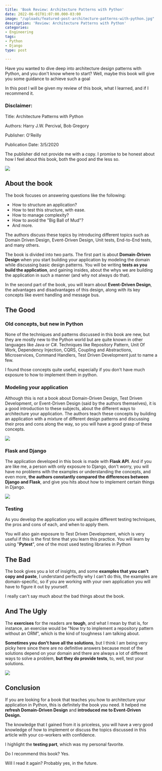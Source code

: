 ```yaml
---
title: 'Book Review: Architecture Patterns with Python'
date: 2022-06-01T01:07:00.000-03:00
image: "/uploads/featured-post-architecture-patterns-with-python.jpg"
description: 'Review: Architecture Patterns with Python'
categories:
- Engineering
tags:
- Python
- Django
type: post

---
```

Have you wanted to dive deep into architecture design patterns with Python, and you don't know where to start? Well, maybe this book will give you some guidance to achieve such a goal

In this post I will be given my review of this book, what I learned, and if I recommend it.

### Disclaimer:

Title: Architecture Patterns with Python

Authors: Harry J.W. Percival, Bob Gregory

Publisher: O'Reilly

Publication Date: 3/5/2020

The publisher did not provide me with a copy. I promise to be honest about how I feel about this book, both the good and the less so.

![](/uploads/architecture-patterns-with-python-485h.png)

## About the book

The book focuses on answering questions like the following:

* How to structure an application?
* How to test this structure, with ease.
* How to manage complexity?
* How to avoid the "Big Ball of Mud"?
* And more.

The authors discuss these topics by introducing different topics such as Domain Driven Design, Event-Driven Design, Unit tests, End-to-End tests, and many others.

The book is divided into two parts. The first part is about **Domain-Driven Design** when you start building your application by modeling the domain while discussing basic design patterns. You will be writing **tests as you build the application**, and gaining insides, about the whys we are building the application in such a manner (and why not always do that).

In the second part of the book, you will learn about  **Event-Driven Design**, the advantages and disadvantages of this design, along with its key concepts like event handling and message bus.

## The Good

### Old concepts, but new in Python

None of the techniques and patterns discussed in this book are new, but they are mostly new to the Python world but are quite known in other languages like  Java or C#. Techniques like Repository Pattern, Unit Of Work, Dependency Injection, CQRS, Coupling and Abstractions, Microservices, Command Handlers, Test Driven Development just to name a few.

I found those concepts quite useful, especially if you don't have much exposure to how to implement them in python.

### Modeling your application

Although this is not a book about Domain-Driven Design, Test Driven Development, or Event-Driven Design (said by the authors themselves), it is a good introduction to these subjects, about the different ways to architecture your application. The authors teach these concepts by building an application with a mixture of different design patterns and discussing their pros and cons along the way, so you will have a good grasp of these concepts.

![](/uploads/pexels-1.jpg)

### Flask and Django

The application developed in this book is made with **Flask API**. And if you are like me, a person with only exposure to Django, don't worry, you will have no problems with the examples or understanding the concepts, and even more, **the authors constantly compared the differences between Django and Flask**, and give you hits about how to implement certain things in Django.

![](/uploads/django-logo-negative.png)

### Testing

As you develop the application you will acquire different testing techniques, the pros and cons of each, and when to apply them.

You will also gain exposure to Test Driven Development, which is very useful if this is the first time that you learn this practice. You will learn by using "**Pytest**", one of the most used testing libraries in Python

## The Bad

The book gives you a lot of insights, and some **examples that you can't copy and paste**, I understand perfectly why I can't do this, the examples are domain-specific, so if you are working with your own application you will have to figure it out by yourself.

I really can't say much about the bad things about the book.

## And The Ugly

The **exercises** for the readers are **tough**, and what I mean by that is, for instance, an exercise would be "Now try to implement a repository pattern without an ORM", which is the kind of toughness I am talking about.

**Sometimes you don't have all the solutions**, but I think I am being very picky here since there are no definitive answers because most of the solutions depend on your domain and there are always a lot of different ways to solve a problem, **but they do provide tests**, to, well, test your solutions.

![](/uploads/exercise-notebook.jpg)

## Conclusion

If you are looking for a book that teaches you how to architecture your application in Python, this is definitely the book you need. It helped me **refresh Domain-Driven Design** and **introduced me to Event-Driven Design.**

The knowledge that I gained from it is priceless, you will have a very good knowledge of how to implement or discuss the topics discussed in this article with your co-workers with confidence.

I highlight the **testing part**, which was my personal favorite.

Do I recommend this book? Yes.

Will I read it again? Probably yes, in the future.